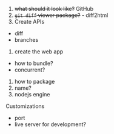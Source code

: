 1. ~~what should it look like?~~  GitHub
1. ~~`git diff` viewer package?~~ - diff2html
1. Create APIs
  - diff
  - branches
1. create the web app 
  - how to bundle?
  - concurrent?
1. how to package
1. name?
1. nodejs engine

Customizations
- port
- live server for development?
